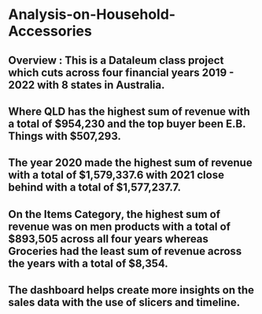 # Analysis-on-Household-Accessories
## Overview : This is a Dataleum class project which cuts across four financial years 2019 - 2022 with 8 states in Australia.
## Where QLD has the highest sum of revenue with a total of $954,230 and the top buyer been E.B. Things with $507,293.
## The year 2020 made the highest sum of revenue with a total of $1,579,337.6 with 2021 close behind with a total of $1,577,237.7.
## On the Items Category, the highest sum of revenue was on men products with a total of $893,505 across all four years whereas Groceries had the least sum of revenue across the years with a total of $8,354.
## The dashboard helps create more insights on the sales data with the use of slicers and timeline.
